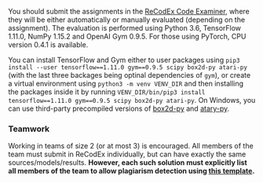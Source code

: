 You should submit the assignments in the [ReCodEx Code
Examiner](https://recodex.mff.cuni.cz/), where they will be either automatically
or manually evaluated (depending on the assignment).
The evaluation is performed using Python 3.6, TensorFlow 1.11.0, NumPy 1.15.2
and OpenAI Gym 0.9.5. For those using PyTorch, CPU version 0.4.1 is available.

You can install TensorFlow and Gym either to user packages using
`pip3 install --user tensorflow==1.11.0 gym==0.9.5 scipy box2d-py atari-py`
(with the last three backages being optinal dependencies of `gym`),
or create a virtual environment using `python3 -m venv VENV_DIR` and then installing
the packages inside it by running
`VENV_DIR/bin/pip3 install tensorflow==1.11.0 gym==0.9.5 scipy box2d-py atari-py`.
On Windows, you can use third-party precompiled versions of
[box2d-py](https://www.lfd.uci.edu/~gohlke/pythonlibs/)
and [atary-py](https://github.com/Kojoley/atari-py/releases).

### Teamwork

Working in teams of size 2 (or at most 3) is encouraged. All members of the team
must submit in ReCodEx individually, but can have exactly the same
sources/models/results. **However, each such solution must explicitly list all
members of the team to allow plagiarism detection using
[this template](https://github.com/ufal/npfl122/tree/master/labs/team_description.py).**
